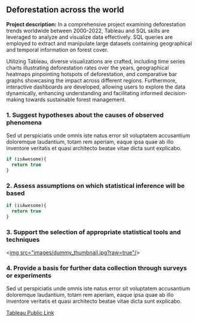 ## Deforestation across the world 

**Project description:** 
In a comprehensive project examining deforestation trends worldwide between 2000-2022, Tableau and SQL skills are leveraged to analyze and visualize data effectively. SQL queries are employed to extract and manipulate large datasets containing geographical and temporal information on forest cover. 

Utilizing Tableau, diverse visualizations are crafted, including time series charts illustrating deforestation rates over the years, geographical heatmaps pinpointing hotspots of deforestation, and comparative bar graphs showcasing the impact across different regions. Furthermore, interactive dashboards are developed, allowing users to explore the data dynamically, enhancing understanding and facilitating informed decision-making towards sustainable forest management.

### 1. Suggest hypotheses about the causes of observed phenomena

Sed ut perspiciatis unde omnis iste natus error sit voluptatem accusantium doloremque laudantium, totam rem aperiam, eaque ipsa quae ab illo inventore veritatis et quasi architecto beatae vitae dicta sunt explicabo. 

```sql
if (isAwesome){
  return true
}
```

### 2. Assess assumptions on which statistical inference will be based

```sql
if (isAwesome){
  return true
}
```

### 3. Support the selection of appropriate statistical tools and techniques

<[img src="images/dummy_thumbnail.jpg?raw=true"/](https://public.tableau.com/views/Deforestation_17167327247240/Dashboard?:language=en-US&:sid=&:display_count=n&:origin=viz_share_link)>

### 4. Provide a basis for further data collection through surveys or experiments

Sed ut perspiciatis unde omnis iste natus error sit voluptatem accusantium doloremque laudantium, totam rem aperiam, eaque ipsa quae ab illo inventore veritatis et quasi architecto beatae vitae dicta sunt explicabo. 

[Tableau Public Link]()
